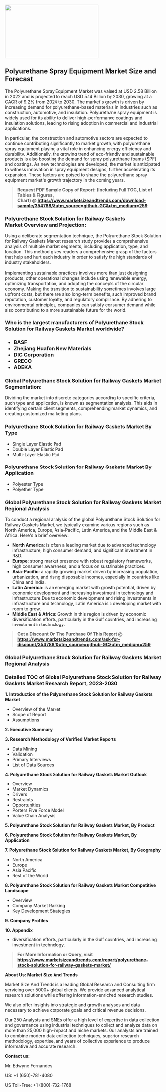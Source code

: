 <p><img class="alignnone size-medium wp-image-20088" src="https://ffe5etoiles.com/wp-content/uploads/2024/12/MST1-300x171.png" alt="" width="300" height="171" /></p><h2>Polyurethane Spray Equipment Market Size and Forecast</h2><p>The Polyurethane Spray Equipment Market was valued at USD 2.58 Billion in 2022 and is projected to reach USD 5.14 Billion by 2030, growing at a CAGR of 9.2% from 2024 to 2030. The market's growth is driven by increasing demand for polyurethane-based materials in industries such as construction, automotive, and insulation. Polyurethane spray equipment is widely used for its ability to deliver high-performance coatings and insulation solutions, leading to rising adoption in commercial and industrial applications.</p><p>In particular, the construction and automotive sectors are expected to continue contributing significantly to market growth, with polyurethane spray equipment playing a vital role in enhancing energy efficiency and durability. Additionally, the growing trend of eco-friendly and sustainable products is also boosting the demand for spray polyurethane foams (SPF) and coatings. As new technologies are developed, the market is anticipated to witness innovation in spray equipment designs, further accelerating its expansion. These factors are poised to shape the polyurethane spray equipment market's growth trajectory in the coming years.</p></p><blockquote id="" class=""><strong>Request PDF Sample Copy of Report: (Including Full TOC, List of Tables &amp; Figures, Chart)&nbsp;@&nbsp;<strong><a href="https://www.marketsizeandtrends.com/download-sample/354788/&utm_source=github-GC&utm_medium=259" target="_blank">https://www.marketsizeandtrends.com/download-sample/354788/&utm_source=github-GC&utm_medium=259</a></strong></strong></blockquote><h3 id="" class="">Polyurethane Stock Solution for Railway Gaskets Market&nbsp;Overview and Projection:</h3><p id="" class="">Using a deliberate segmentation technique, the Polyurethane Stock Solution for Railway Gaskets Market research study provides a comprehensive analysis of multiple market segments, including application, type, and location. This method gives readers a comprehensive grasp of the factors that help and hurt each industry in order to satisfy the high standards of industry stakeholders. <br /> <br />Implementing sustainable practices involves more than just designing products; other operational changes include using renewable energy, optimizing transportation, and adopting the concepts of the circular economy. Making the transition to sustainability sometimes involves large upfront costs, but there are also long-term benefits, such improved brand reputation, customer loyalty, and regulatory compliance. By adhering to environmental principles, companies can satisfy consumer demand while also contributing to a more sustainable future for the world.</p><h3 id="" class="">Who is the largest manufacturers of&nbsp;Polyurethane Stock Solution for Railway Gaskets Market worldwide?</h3><h3 class=""><p><ul><li>BASF </li><li> Zhejiang Huafon New Materials </li><li> DIC Corporation </li><li> GRECO </li><li> ADEKA</li></ul></p></h3><h3 id="" class="">Global&nbsp;Polyurethane Stock Solution for Railway Gaskets Market Segmentation:</h3><p id="" class="">Dividing the market into discrete categories according to specific criteria, such type and application, is known as segmentation analysis. This aids in identifying certain client segments, comprehending market dynamics, and creating customized marketing plans.</p><h3 id="" class="">Polyurethane Stock Solution for Railway Gaskets Market&nbsp;By Type</h3><p><p><ul><li>Single Layer Elastic Pad</li><li> Double Layer Elastic Pad</li><li> Multi-Layer Elastic Pad</p></li></ul></p></p><h3 id="" class="">Polyurethane Stock Solution for Railway Gaskets Market&nbsp;By Application</h3><p class=""><p><ul><li>Polyester Type</li><li> Polyether Type</li></ul></p></p><h3 id="" class="">Global Polyurethane Stock Solution for Railway Gaskets Market Regional Analysis</h3><p id="" class="">To conduct a regional analysis of the global Polyurethane Stock Solution for Railway Gaskets Market, we typically examine various regions such as North America, Europe, Asia-Pacific, Latin America, and the Middle East &amp; Africa. Here's a brief overview:</p><ul><li><strong>North America</strong>: is often a leading market due to advanced technology infrastructure, high consumer demand, and significant investment in R&amp;D.</li><li><strong>Europe</strong>: strong market presence with robust regulatory frameworks, high consumer awareness, and a focus on sustainable practices.</li><li><strong>Asia-Pacific</strong>: a rapidly growing market driven by increasing population, urbanization, and rising disposable incomes, especially in countries like China and India.</li><li><strong>Latin America</strong>: is an emerging market with growth potential, driven by economic development and increasing investment in technology and infrastructure.Due to economic development and rising investments in infrastructure and technology, Latin America is a developing market with room to grow.</li><li><strong>Middle East &amp; Africa</strong>: Growth in this region is driven by economic diversification efforts, particularly in the Gulf countries, and increasing investment in technology.</li></ul><blockquote id="" class=""><strong>Get a Discount On The Purchase Of This Report @ <strong><a href="https://www.marketsizeandtrends.com/ask-for-discount/354788/&utm_source=github-GC&utm_medium=259" target="_blank">https://www.marketsizeandtrends.com/ask-for-discount/354788/&utm_source=github-GC&utm_medium=259</a></strong></strong></blockquote><h3 id="" class="">Global Polyurethane Stock Solution for Railway Gaskets Market Regional Analysis</h3><h3 id="" class="">Detailed TOC of Global Polyurethane Stock Solution for Railway Gaskets Market Research Report, 2023-2030</h3><p id="" class=""><strong>1. Introduction of the Polyurethane Stock Solution for Railway Gaskets Market</strong></p><ul><li>Overview of the Market</li><li>Scope of Report</li><li>Assumptions</li></ul><p id="" class=""><strong>2. Executive Summary</strong></p><p id="" class=""><strong>3. Research Methodology of Verified Market Reports</strong></p><ul><li>Data Mining</li><li>Validation</li><li>Primary Interviews</li><li>List of Data Sources</li></ul><p id="" class=""><strong>4. Polyurethane Stock Solution for Railway Gaskets Market Outlook</strong></p><ul><li>Overview</li><li>Market Dynamics</li><li>Drivers</li><li>Restraints</li><li>Opportunities</li><li>Porters Five Force Model</li><li>Value Chain Analysis</li></ul><p id="" class=""><strong>5. Polyurethane Stock Solution for Railway Gaskets Market, By Product</strong></p><p id="" class=""><strong>6. Polyurethane Stock Solution for Railway Gaskets Market, By Application</strong></p><p id="" class=""><strong>7. Polyurethane Stock Solution for Railway Gaskets Market, By Geography</strong></p><ul><li>North America</li><li>Europe</li><li>Asia Pacific</li><li>Rest of the World</li></ul><p id="" class=""><strong>8. Polyurethane Stock Solution for Railway Gaskets Market Competitive Landscape</strong></p><ul><li>Overview</li><li>Company Market Ranking</li><li>Key Development Strategies</li></ul><p id="" class=""><strong>9. Company Profiles</strong></p><p id="" class=""><strong>10. Appendix</strong></p><ul><li>diversification efforts, particularly in the Gulf countries, and increasing investment in technology.</li></ul><blockquote id="" class=""><strong>For More Information or Query, visit <strong><strong><a href="https://www.marketsizeandtrends.com/report/polyurethane-stock-solution-for-railway-gaskets-market/" target="_blank">https://www.marketsizeandtrends.com/report/polyurethane-stock-solution-for-railway-gaskets-market/</a></strong></strong></strong></blockquote><p id="" class=""><strong>About Us: Market Size And Trends</strong></p><p id="" class="">Market Size And Trends is a leading Global Research and Consulting firm servicing over 5000+ global clients. We provide advanced analytical research solutions while offering information-enriched research studies.</p><p id="" class="">We also offer insights into strategic and growth analyses and data necessary to achieve corporate goals and critical revenue decisions.</p><p id="" class="">Our 250 Analysts and SMEs offer a high level of expertise in data collection and governance using industrial techniques to collect and analyze data on more than 25,000 high-impact and niche markets. Our analysts are trained to combine modern data collection techniques, superior research methodology, expertise, and years of collective experience to produce informative and accurate research.</p><p id="" class=""><strong>Contact us:</strong></p><p id="" class="">Mr. Edwyne Fernandes</p><p id="" class="">US: +1 (650)-781-4080</p><p id="" class="">US Toll-Free: +1 (800)-782-1768</p>
